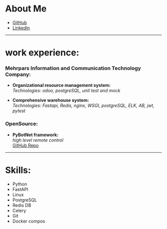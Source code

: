 
# About Me


* [GitHub](https://github.com/onionj)
* [Linkedin](https://www.linkedin.com/in/onionj)
---
# work experience:
### Mehrpars Information and Communication Technology Company:
* **Organizational resource management system:**\
    *Technologies: odoo, postgreSQL, unit test and mock*

* **Comprehensive warehouse system:**\
    *Technologies: Fastapi, Redis, nginx, WSGI, postgreSQL, ELK, AB, jwt, pytest*


### OpenSource:
* **PyBotNet framework:**\
    *high level remote control*\
    [GitHub Repo](https://github.com/onionj/pybotnet)


---
# Skills:

* Python
* FastAPI
* Linux
* PostgreSQL
* Redis DB
* Celery
* Git
* Docker compos
